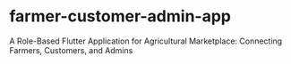 # farmer-customer-admin-app
A Role-Based Flutter Application for Agricultural Marketplace: Connecting Farmers, Customers, and Admins

